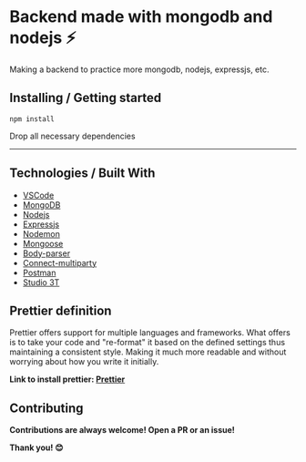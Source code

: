 <h1>Backend made with mongodb and nodejs ⚡</h1>
<p>Making a backend to practice more mongodb, nodejs, expressjs, etc.</p>

<h2> Installing / Getting started </h2>

```
npm install
```  
<p>Drop all necessary dependencies</p>
<hr>

<h2> Technologies / Built With </h2>

- <a href="https://code.visualstudio.com/download">VSCode</a> 
- <a href="https://www.mongodb.com/docs/manual/administration/install-community/"> MongoDB</a> 
- <a href="https://nodejs.org/en/download/">Nodejs</a>
- <a href="https://expressjs.com/en/starter/installing.html">Expressjs</a>
- <a href="https://www.npmjs.com/package/nodemon">Nodemon</a>
- <a href="https://www.npmjs.com/package/mongoose">Mongoose</a>
- <a href="https://www.npmjs.com/package/body-parser">Body-parser</a>
- <a href="https://www.npmjs.com/package/connect-multiparty">Connect-multiparty</a>
- <a href="https://www.postman.com/downloads/">Postman</a>
- <a href="https://studio3t.com/download-studio3t-free">Studio 3T</a>

<h2>Prettier definition </h2>
<p> Prettier offers support for multiple languages and frameworks. What <Prettier> offers is to take your code and "re-format" it based on the defined settings thus maintaining a consistent style. Making it much more readable and without worrying about how you write it initially.</p>

<p> <strong> Link to install prettier: <a href="https://prettier.io/docs/en/install.html">Prettier</a> <strong></p>


<h2>Contributing</h2>

<p> Contributions are always welcome! Open a PR or an issue!</p>

<p> Thank you! 😊 </p>